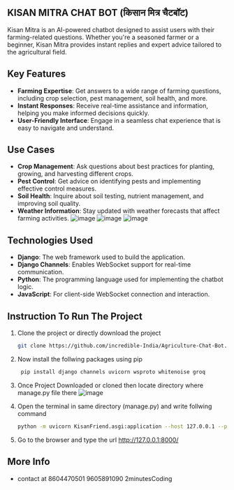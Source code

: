 ## KISAN MITRA CHAT BOT (किसान मित्र चैटबॉट)

Kisan Mitra is an AI-powered chatbot designed to assist users with their farming-related questions. Whether you're a seasoned farmer or a beginner, Kisan Mitra provides instant replies and expert advice tailored to the agricultural field.

## Key Features

- **Farming Expertise**: Get answers to a wide range of farming questions, including crop selection, pest management, soil health, and more.
- **Instant Responses**: Receive real-time assistance and information, helping you make informed decisions quickly.
- **User-Friendly Interface**: Engage in a seamless chat experience that is easy to navigate and understand.

## Use Cases

- **Crop Management**: Ask questions about best practices for planting, growing, and harvesting different crops.
- **Pest Control**: Get advice on identifying pests and implementing effective control measures.
- **Soil Health**: Inquire about soil testing, nutrient management, and improving soil quality.
- **Weather Information**: Stay updated with weather forecasts that affect farming activities.
![image](https://github.com/user-attachments/assets/70a0b714-229e-4a5a-a2d6-8e3ce2ed78e1)
![image](https://github.com/user-attachments/assets/bd625748-31cc-4507-90f5-dba583c601eb)
![image](https://github.com/user-attachments/assets/c1f419a2-a52d-46da-a45e-a77e70abe346)

## Technologies Used

- **Django**: The web framework used to build the application.
- **Django Channels**: Enables WebSocket support for real-time communication.
- **Python**: The programming language used for implementing the chatbot logic.
- **JavaScript**: For client-side WebSocket connection and interaction.

## Instruction To Run The Project

1. Clone the project or directly download the project
   ```bash
   git clone https://github.com/incredible-India/Agriculture-Chat-Bot.git

2. Now install the follwing packages using pip
   ```bash
    pip install django channels uvicorn wsproto whitenoise groq
3. Once Project Downloaded or cloned then locate directory where manage.py file there
   ![image](https://github.com/user-attachments/assets/cbb6f12e-225b-4b91-a7ed-7339363003e4)

4. Open the terminal in same directory (manage.py) and write follwing command
   ```bash
   python -m uvicorn KisanFriend.asgi:application --host 127.0.0.1 --port 8000
5. Go to the browser and type the url http://127.0.0.1:8000/

## More Info 
- contact at 8604470501 9605891090 2minutesCoding
   

